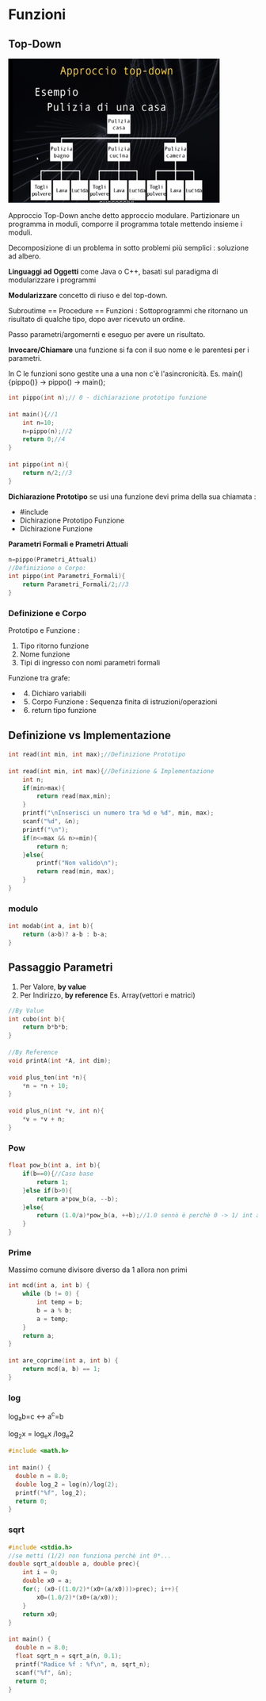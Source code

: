 # Funzioni
## Top-Down
![alt text](img/Top_Down.PNG)

Approccio Top-Down anche detto approccio modulare.
Partizionare un programma in moduli, comporre il programma totale mettendo insieme i moduli.

Decomposizione di un problema in sotto problemi più semplici : soluzione ad albero.

**Linguaggi ad Oggetti** come Java o C++, basati sul paradigma di modularizzare i programmi

**Modularizzare** concetto di riuso e del top-down.

Subroutime == Procedure == Funzioni :
Sottoprogrammi che ritornano un risultato di qualche tipo, dopo aver ricevuto un ordine.

Passo parametri/argomernti e eseguo per avere un risultato.

**Invocare/Chiamare** una funzione si fa con il suo nome e le parentesi per i parametri.

In C le funzioni sono gestite una a una non c'è l'asincronicità. 
Es. main(){pippo()} -> pippo() -> main();

```c
int pippo(int n);// 0 - dichiarazione prototipo funzione

int main(){//1
    int n=10;
    n=pippo(n);//2
    return 0;//4
}

int pippo(int n){
    return n/2;//3
}
```
**Dichiarazione Prototipo** se usi una funzione devi prima della sua chiamata :
 - #include
 - Dichirazione Prototipo Funzione
 - Dichirazione Funzione

**Parametri Formali e Prametri Attuali**
```c
n=pippo(Prametri_Attuali)
//Definizione o Corpo:
int pippo(int Parametri_Formali){
    return Parametri_Formali/2;//3
}
```
### Definizione e Corpo
Prototipo e Funzione :
 1. Tipo ritorno funzione
 2. Nome funzione
 3. Tipi di ingresso con nomi parametri formali

Funzione tra grafe: 
 - 4. Dichiaro variabili
 - 5. Corpo Funzione : Sequenza finita di istruzioni/operazioni
 - 6. return tipo funzione

## Definizione vs Implementazione
```c
int read(int min, int max);//Definizione Prototipo

int read(int min, int max){//Definizione & Implementazione
    int n;
    if(min>max){
        return read(max,min);
    }
    printf("\nInserisci un numero tra %d e %d", min, max);
    scanf("%d", &n);
    printf("\n");
    if(n<=max && n>=min){
        return n;
    }else{
        printf("Non valido\n");
        return read(min, max);
    }
}
```
### modulo
```c
int modab(int a, int b){
    return (a>b)? a-b : b-a;
}
```

## Passaggio Parametri
1. Per Valore, **by value**
2. Per Indirizzo, **by reference** Es. Array(vettori e matrici)
```c
//By Value
int cubo(int b){
    return b*b*b;
}

//By Reference
void printA(int *A, int dim);

void plus_ten(int *n){
    *n = *n + 10;
}

void plus_n(int *v, int n){
    *v = *v + n;
}
```

### Pow
```c
float pow_b(int a, int b){
    if(b==0){//Caso base
        return 1;
    }else if(b>0){
        return a*pow_b(a, --b);
    }else{
        return (1.0/a)*pow_b(a, ++b);//1.0 sennò è perchè 0 -> 1/ int a != 1.0/ int a
    }
}
```

### Prime
Massimo comune divisore diverso da 1 allora non primi
```c
int mcd(int a, int b) {
    while (b != 0) {
        int temp = b;
        b = a % b;
        a = temp;
    }
    return a;
}

int are_coprime(int a, int b) {
    return mcd(a, b) == 1;
}
```
### log
log<sub>a</sub>b=c <-> a<sup>c</sup>=b

log<sub>2</sub>x = log<sub>e</sub>x /log<sub>e</sub>2
```c
#include <math.h>

int main() {
  double n = 8.0;
  double log_2 = log(n)/log(2);
  printf("%f", log_2);
  return 0;
}
```

### sqrt

```c
#include <stdio.h> 
//se metti (1/2) non funziona perchè int 0*...
double sqrt_a(double a, double prec){
    int i = 0;
    double x0 = a;
    for(; (x0-((1.0/2)*(x0+(a/x0)))>prec); i++){
        x0=(1.0/2)*(x0+(a/x0));
    } 
    return x0;
}

int main() {
  double n = 8.0;
  float sqrt_n = sqrt_a(n, 0.1);
  printf("Radice %f : %f\n", n, sqrt_n);
  scanf("%f", &n);
  return 0;
}
```
